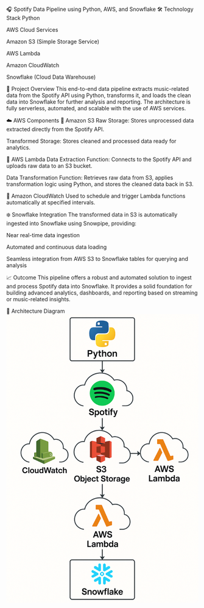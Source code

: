 🎧 Spotify Data Pipeline using Python, AWS, and Snowflake
🛠️ Technology Stack
Python

AWS Cloud Services

Amazon S3 (Simple Storage Service)

AWS Lambda

Amazon CloudWatch

Snowflake (Cloud Data Warehouse)

📌 Project Overview
This end-to-end data pipeline extracts music-related data from the Spotify API using Python, transforms it, and loads the clean data into Snowflake for further analysis and reporting. The architecture is fully serverless, automated, and scalable with the use of AWS services.

☁️ AWS Components
🔹 Amazon S3
Raw Storage: Stores unprocessed data extracted directly from the Spotify API.

Transformed Storage: Stores cleaned and processed data ready for analytics.

🔹 AWS Lambda
Data Extraction Function: Connects to the Spotify API and uploads raw data to an S3 bucket.

Data Transformation Function: Retrieves raw data from S3, applies transformation logic using Python, and stores the cleaned data back in S3.

🔹 Amazon CloudWatch
Used to schedule and trigger Lambda functions automatically at specified intervals.

❄️ Snowflake Integration
The transformed data in S3 is automatically ingested into Snowflake using Snowpipe, providing:

Near real-time data ingestion

Automated and continuous data loading

Seamless integration from AWS S3 to Snowflake tables for querying and analysis

📈 Outcome
This pipeline offers a robust and automated solution to ingest and process Spotify data into Snowflake. It provides a solid foundation for building advanced analytics, dashboards, and reporting based on streaming or music-related insights.

🧩 Architecture Diagram
![Spotify Data Pipeline Architecture](Spotify.png)





